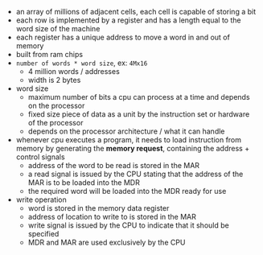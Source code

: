  - an array of millions of adjacent cells, each cell is capable of storing a bit
 - each row is implemented by a register and has a length equal to the word size of the machine
 - each register has a unique address to move a word in and out of memory
 - built from ram chips
 - `number of words * word size`, ex: `4Mx16`
	 - 4 million words / addresses
	 - width is 2 bytes
 - word size
	 - maximum number of bits a cpu can process at a time and depends on the processor
	 - fixed size piece of data as a unit by the instruction set or hardware of the processor
	 - depends on the processor architecture / what it can handle
 - whenever cpu executes a program, it needs to load instruction from memory by generating the **memory request**, containing the address + control signals
	 - address of the word to be read is stored in the MAR
	 - a read signal is issued by the CPU stating that the address of the MAR is to be loaded into the MDR
	 - the required word will be loaded into the MDR ready for use
 - write operation
	 - word is stored in the memory data register
	 - address of location to write to is stored in the MAR
	 - write signal is issued by the CPU to indicate that it should be specified
	 - MDR and MAR are used exclusively by the CPU